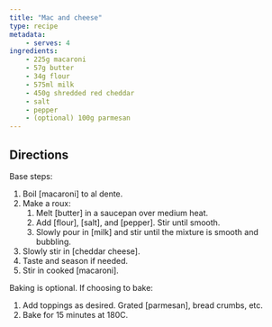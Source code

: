 ```yaml
---
title: "Mac and cheese"
type: recipe
metadata:
    - serves: 4
ingredients:
    - 225g macaroni
    - 57g butter
    - 34g flour
    - 575ml milk
    - 450g shredded red cheddar
    - salt
    - pepper
    - (optional) 100g parmesan
---
```


## Directions

Base steps:

1. Boil [macaroni] to al dente.
2. Make a roux:
    1. Melt [butter] in a saucepan over medium heat.
    2. Add [flour], [salt], and [pepper]. Stir until smooth.
    3. Slowly pour in [milk] and stir until the mixture is smooth and bubbling.
3. Slowly stir in [cheddar cheese].
4. Taste and season if needed.
5. Stir in cooked [macaroni].

Baking is optional. If choosing to bake:

1. Add toppings as desired. Grated [parmesan], bread crumbs, etc.
2. Bake for 15 minutes at 180C.
